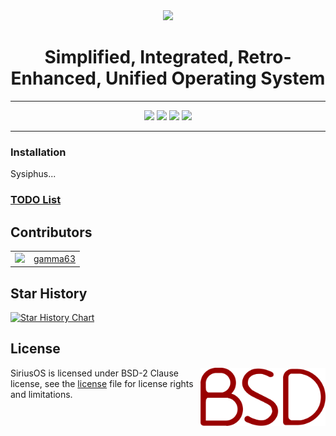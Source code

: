 <div align="center">
  <img src="https://gamma63.w10.site/progressnet/img/sirius.png">
  <h1>Simplified, Integrated, Retro-Enhanced, Unified Operating System</h1>
</div>

<hr>
<div align="center">
  <img src="https://www.aschey.tech/tokei/github/gamma63/SiriusOS">
  <img src="https://img.shields.io/github/languages/code-size/gamma63/SiriusOS.svg">
  <img src="https://img.shields.io/github/v/release/gamma63/SiriusOS">
  <img src="https://img.shields.io/github/downloads/gamma63/SiriusOS/total">
</div>
<hr>

### Installation
Sysiphus...

### [TODO List](https://github.com/gamma63/SiriusOS/issues?q=is%3Aissue+is%3Aopen+label%3ATODO)

## Contributors
<table>
  <tr>
    <td>
      <img src="https://github.com/gamma63.png" width="100">
    </td>
    <td>
      <a href="https://github.com/gamma63">gamma63</a>
    </td>
  </tr>
</table>

## Star History

<a href="https://star-history.com/#gamma63/SiriusOS&Date">
 <picture>
   <source media="(prefers-color-scheme: dark)" srcset="https://api.star-history.com/svg?repos=gamma63/SiriusOS&type=Date&theme=dark" />
   <source media="(prefers-color-scheme: light)" srcset="https://api.star-history.com/svg?repos=gamma63/SiriusOS&type=Date" />
   <img alt="Star History Chart" src="https://api.star-history.com/svg?repos=gamma63/SiriusOS&type=Date" />
 </picture>
</a>

## License
<img src="img/bsdwatermark.png" align="right" width=200x></img>
SiriusOS is licensed under BSD-2 Clause license, see the [license](https://raw.githubusercontent.com/Gamma-Microsystems/SiriusOS/main/LICENSE) file for license rights and limitations.